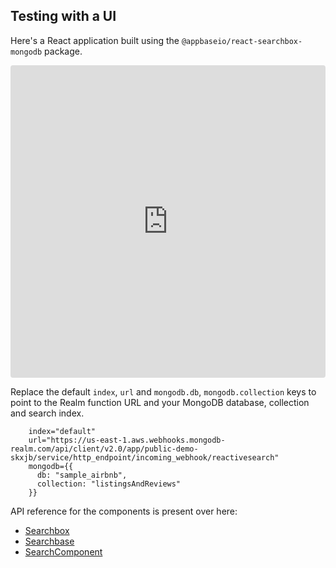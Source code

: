 ## Testing with a UI

Here's a React application built using the `@appbaseio/react-searchbox-mongodb` package.

<iframe src="https://codesandbox.io/embed/romantic-bird-spqfr?fontsize=14&hidenavigation=1&theme=dark"
     style="width:100%; height:500px; border:0; border-radius: 4px; overflow:hidden;"
     title="romantic-bird-spqfr"
     allow="accelerometer; ambient-light-sensor; camera; encrypted-media; geolocation; gyroscope; hid; microphone; midi; payment; usb; vr; xr-spatial-tracking"
     sandbox="allow-forms allow-modals allow-popups allow-presentation allow-same-origin allow-scripts"
   ></iframe>

Replace the default `index`, `url` and `mongodb.db`, `mongodb.collection` keys to point to the Realm function URL and your MongoDB database, collection and search index.

```
    index="default"
    url="https://us-east-1.aws.webhooks.mongodb-realm.com/api/client/v2.0/app/public-demo-skxjb/service/http_endpoint/incoming_webhook/reactivesearch"
    mongodb={{
      db: "sample_airbnb",
      collection: "listingsAndReviews"
    }}
```

API reference for the components is present over here:

- [Searchbox](https://docs.appbase.io/docs/reactivesearch/react-searchbox/quickstart/)
- [Searchbase](https://docs.appbase.io/docs/reactivesearch/react-searchbox/searchbase/)
- [SearchComponent](https://docs.appbase.io/docs/reactivesearch/react-searchbox/searchcomponent/)
